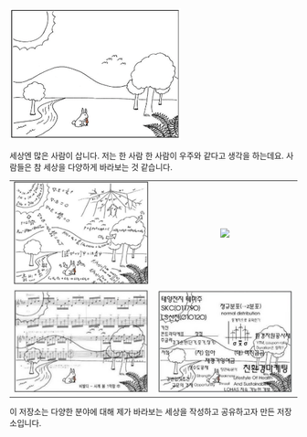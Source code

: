 <img src="./chore/세상.png" width=300/>

세상엔 많은 사람이 삽니다. 저는 한 사람 한 사람이 우주와 같다고 생각을 하는데요. 사람들은 참 세상을 다양하게 바라보는 것 같습니다.

|||
|:---:|:---:|
|<img src="./chore/수식.png" width=300/>|<img src="./chore/글.png" width=300/>|
|<img src="./chore/음표.png" width=300/>|<img src="./chore/통계.png" width=300/>|

이 저장소는 다양한 분야에 대해 제가 바라보는 세상을 작성하고 공유하고자 만든 저장소입니다.
